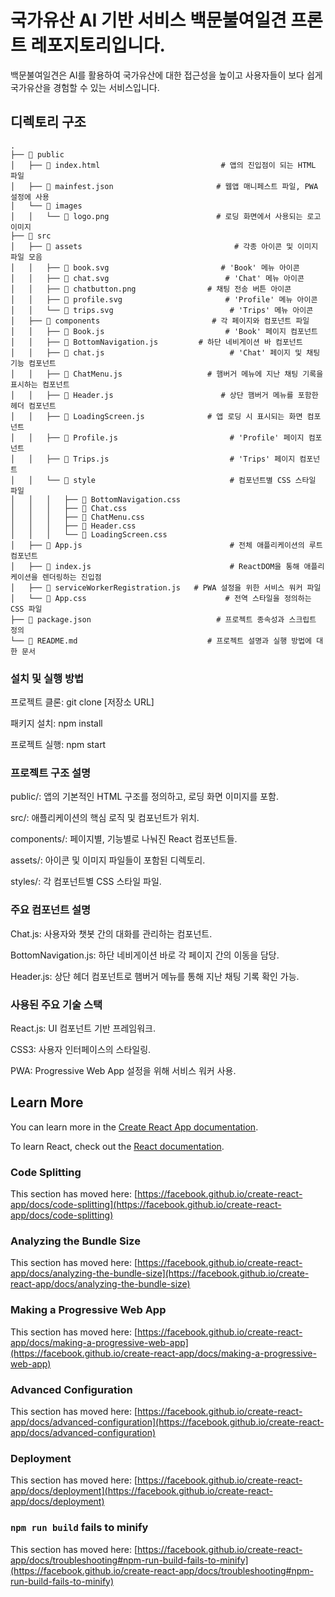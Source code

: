 # 국가유산 AI 기반 서비스 백문불여일견 프론트 레포지토리입니다.

백문불여일견은 AI를 활용하여 국가유산에 대한 접근성을 높이고 
사용자들이 보다 쉽게 국가유산을 경험할 수 있는 서비스입니다.

## 디렉토리 구조

    .
    ├── 📂 public                   
    │   ├── 📄 index.html                           # 앱의 진입점이 되는 HTML 파일
    │   ├── 📄 mainfest.json                       # 웹앱 매니페스트 파일, PWA 설정에 사용
    │   └── 📂 images   
    │   │   └── 📄 logo.png                        # 로딩 화면에서 사용되는 로고 이미지
    ├── 📂 src              
    │   ├── 📂 assets                                  # 각종 아이콘 및 이미지 파일 모음
    │   │   ├── 📄 book.svg                         # 'Book' 메뉴 아이콘     
    │   │   ├── 📄 chat.svg                          # 'Chat' 메뉴 아이콘   
    │   │   ├── 📄 chatbutton.png                # 채팅 전송 버튼 아이콘             
    │   │   ├── 📄 profile.svg                       # 'Profile' 메뉴 아이콘     
    │   │   └── 📄 trips.svg                          # 'Trips' 메뉴 아이콘   
    │   ├── 📂 components                         # 각 페이지와 컴포넌트 파일    
    │   │   ├── 📄 Book.js                           # 'Book' 페이지 컴포넌트   
    │   │   ├── 📄 BottomNavigation.js         # 하단 네비게이션 바 컴포넌트                  
    │   │   ├── 📄 chat.js                            # 'Chat' 페이지 및 채팅 기능 컴포넌트
    │   │   ├── 📄 ChatMenu.js                   # 햄버거 메뉴에 지난 채팅 기록을 표시하는 컴포넌트          
    │   │   ├── 📄 Header.js                        # 상단 햄버거 메뉴를 포함한 헤더 컴포넌트      
    │   │   ├── 📄 LoadingScreen.js              # 앱 로딩 시 표시되는 화면 컴포넌트               
    │   │   ├── 📄 Profile.js                         # 'Profile' 페이지 컴포넌트    
    │   │   ├── 📄 Trips.js                           # 'Trips' 페이지 컴포넌트 
    │   │   └── 📂 style                              # 컴포넌트별 CSS 스타일 파일
    │   │   │   ├── 📄 BottomNavigation.css                             
    │   │   │   ├── 📄 Chat.css                             
    │   │   │   ├── 📄 ChatMenu.css                             
    │   │   │   ├── 📄 Header.css                             
    │   │   │   └── 📄 LoadingScreen.css                             
    │   ├── 📄 App.js                                 # 전체 애플리케이션의 루트 컴포넌트
    │   ├── 📄 index.js                               # ReactDOM을 통해 애플리케이션을 렌더링하는 진입점
    │   ├── 📄 serviceWorkerRegistration.js   # PWA 설정을 위한 서비스 워커 파일                           
    │   └── 📄 App.css                               # 전역 스타일을 정의하는 CSS 파일
    ├── 📄 package.json                            # 프로젝트 종속성과 스크립트 정의 
    └── 📄 README.md                             # 프로젝트 설명과 실행 방법에 대한 문서  

### 설치 및 실행 방법

프로젝트 클론:
git clone [저장소 URL]

패키지 설치:
npm install

프로젝트 실행:
npm start

### 프로젝트 구조 설명

public/: 앱의 기본적인 HTML 구조를 정의하고, 로딩 화면 이미지를 포함.

src/: 애플리케이션의 핵심 로직 및 컴포넌트가 위치.

components/: 페이지별, 기능별로 나눠진 React 컴포넌트들.

assets/: 아이콘 및 이미지 파일들이 포함된 디렉토리.

styles/: 각 컴포넌트별 CSS 스타일 파일.

### 주요 컴포넌트 설명

Chat.js: 사용자와 챗봇 간의 대화를 관리하는 컴포넌트.

BottomNavigation.js: 하단 네비게이션 바로 각 페이지 간의 이동을 담당.

Header.js: 상단 헤더 컴포넌트로 햄버거 메뉴를 통해 지난 채팅 기록 확인 가능.

### 사용된 주요 기술 스택

React.js: UI 컴포넌트 기반 프레임워크.

CSS3: 사용자 인터페이스의 스타일링.

PWA: Progressive Web App 설정을 위해 서비스 워커 사용.

## Learn More

You can learn more in the [Create React App documentation](https://facebook.github.io/create-react-app/docs/getting-started).

To learn React, check out the [React documentation](https://reactjs.org/).

### Code Splitting

This section has moved here: [https://facebook.github.io/create-react-app/docs/code-splitting](https://facebook.github.io/create-react-app/docs/code-splitting)

### Analyzing the Bundle Size

This section has moved here: [https://facebook.github.io/create-react-app/docs/analyzing-the-bundle-size](https://facebook.github.io/create-react-app/docs/analyzing-the-bundle-size)

### Making a Progressive Web App

This section has moved here: [https://facebook.github.io/create-react-app/docs/making-a-progressive-web-app](https://facebook.github.io/create-react-app/docs/making-a-progressive-web-app)

### Advanced Configuration

This section has moved here: [https://facebook.github.io/create-react-app/docs/advanced-configuration](https://facebook.github.io/create-react-app/docs/advanced-configuration)

### Deployment

This section has moved here: [https://facebook.github.io/create-react-app/docs/deployment](https://facebook.github.io/create-react-app/docs/deployment)

### `npm run build` fails to minify

This section has moved here: [https://facebook.github.io/create-react-app/docs/troubleshooting#npm-run-build-fails-to-minify](https://facebook.github.io/create-react-app/docs/troubleshooting#npm-run-build-fails-to-minify)

